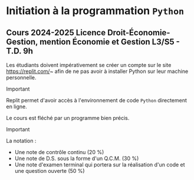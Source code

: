 # Initiation à la programmation `Python`

## Cours 2024-2025 Licence Droit-Économie-Gestion, mention Économie et Gestion L3/S5 - T.D. 9h

Les étudiants doivent impérativement se créer un compte sur le site https://replit.com/~ afin de ne pas avoir à installer Python sur leur machine personnelle.

> [!IMPORTANT]
> Replit permet d'avoir accès à l'environnement de code `Python` directement en ligne.

Le cours est fléché par un programme bien précis.

> [!IMPORTANT]
> La notation : 
> - Une note de contrôle continu (20 %)
> - Une note de D.S. sous la forme d'un Q.C.M. (30 %)
> - Une note d'examen terminal qui portera sur la réalisation d'un code et une question ouverte (50 %)
